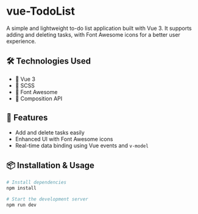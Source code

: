 # vue-TodoList

A simple and lightweight to-do list application built with Vue 3. It supports adding and deleting tasks, with Font Awesome icons for a better user experience.

## 🛠 Technologies Used

- 🔹 Vue 3
- 🔹 SCSS
- 🔹 Font Awesome
- 🔹 Composition API

## 🚀 Features

- Add and delete tasks easily
- Enhanced UI with Font Awesome icons
- Real-time data binding using Vue events and `v-model`

## 📦 Installation & Usage

```sh
# Install dependencies
npm install

# Start the development server
npm run dev
```
